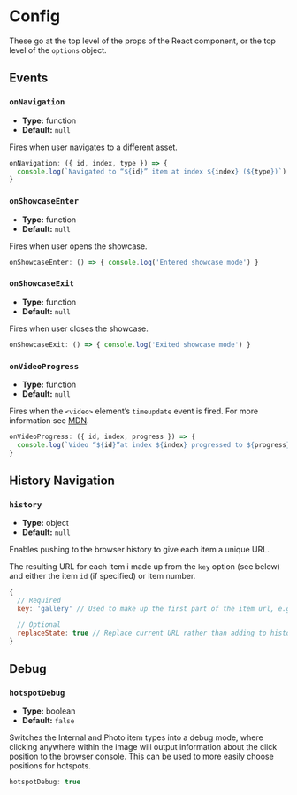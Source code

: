 # Config

These go at the top level of the props of the React component, or the top level of the `options` object.

## Events

### `onNavigation`

- **Type:** function
- **Default:** `null`

Fires when user navigates to a different asset.

```js
onNavigation: ({ id, index, type }) => {
  console.log(`Navigated to “${id}” item at index ${index} (${type})`)
}
```

### `onShowcaseEnter`

- **Type:** function
- **Default:** `null`

Fires when user opens the showcase.

```js
onShowcaseEnter: () => { console.log('Entered showcase mode') }
```

### `onShowcaseExit`

- **Type:** function
- **Default:** `null`

Fires when user closes the showcase.

```js
onShowcaseExit: () => { console.log('Exited showcase mode') }
```

### `onVideoProgress`

- **Type:** function
- **Default:** `null`

Fires when the `<video>` element’s `timeupdate` event is fired. For more information see [MDN](https://developer.mozilla.org/en-US/docs/Web/API/HTMLMediaElement/timeupdate_event).

```js
onVideoProgress: ({ id, index, progress }) => {
  console.log(`Video “${id}”at index ${index} progressed to ${progress} seconds`)
}
```

## History Navigation

### `history`

- **Type:** object
- **Default:** `null`

Enables pushing to the browser history to give each item a unique URL.

The resulting URL for each item i made up from the `key` option (see below) and
either the item `id` (if specified) or item number.

```js
{
  // Required
  key: 'gallery' // Used to make up the first part of the item url, e.g. /gallery/dashboard

  // Optional
  replaceState: true // Replace current URL rather than adding to history
}
```

## Debug

### `hotspotDebug`

- **Type:** boolean
- **Default:** `false`

Switches the Internal and Photo item types into a debug mode, where clicking
anywhere within the image will output information about the click position to the
browser console. This can be used to more easily choose positions for hotspots.

```js
hotspotDebug: true
```
